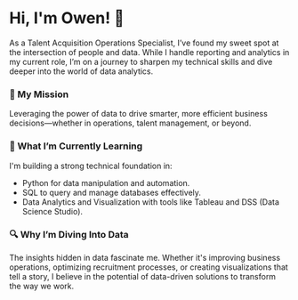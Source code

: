 # Hi, I'm Owen! 👋

As a Talent Acquisition Operations Specialist, I’ve found my sweet spot at the intersection of people and data. While I handle reporting and analytics in my current role, I’m on a journey to sharpen my technical skills and dive deeper into the world of data analytics.

### 🚀 My Mission
Leveraging the power of data to drive smarter, more efficient business decisions—whether in operations, talent management, or beyond.

### 🌱 What I’m Currently Learning
I'm building a strong technical foundation in:
- Python for data manipulation and automation.
- SQL to query and manage databases effectively.
- Data Analytics and Visualization with tools like Tableau and DSS (Data Science Studio).

### 🔍 Why I’m Diving Into Data
The insights hidden in data fascinate me. Whether it's improving business operations, optimizing recruitment processes, or creating visualizations that tell a story, I believe in the potential of data-driven solutions to transform the way we work.
